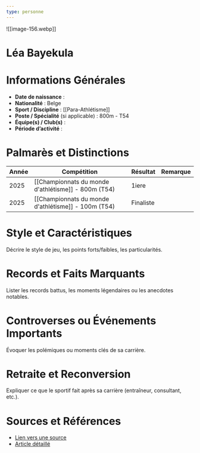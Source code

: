 ```yaml
---
type: personne
---
```

![[image-156.webp]]
# Léa Bayekula

# Informations Générales
- **Date de naissance** :  
- **Nationalité** :  Belge
- **Sport / Discipline** : [[Para-Athlétisme]] 
- **Poste / Spécialité** (si applicable) :  800m - T54
- **Équipe(s) / Club(s)** :  
- **Période d’activité** :  

# Palmarès et Distinctions
| Année | Compétition                                         | Résultat  | Remarque |
| ----- | --------------------------------------------------- | --------- | -------- |
| 2025  | [[Championnats du monde d'athlétisme]] - 800m (T54) | 1iere     |          |
| 2025  | [[Championnats du monde d'athlétisme]] - 100m (T54) | Finaliste |          |

# Style et Caractéristiques
Décrire le style de jeu, les points forts/faibles, les particularités.

# Records et Faits Marquants
Lister les records battus, les moments légendaires ou les anecdotes notables.

# Controverses ou Événements Importants
Évoquer les polémiques ou moments clés de sa carrière.

# Retraite et Reconversion
Expliquer ce que le sportif fait après sa carrière (entraîneur, consultant, etc.).

# Sources et Références
- [Lien vers une source](#)
- [Article détaillé](#)
